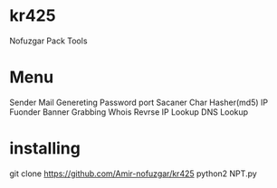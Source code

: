 # kr425
 Nofuzgar Pack Tools

# Menu

 Sender Mail
 Genereting Password 
 port Sacaner
 Char Hasher(md5)
 IP Fuonder
 Banner Grabbing
 Whois 
 Revrse IP Lookup
 DNS Lookup

# installing 
  git clone https://github.com/Amir-nofuzgar/kr425
  python2 NPT.py
 

  
